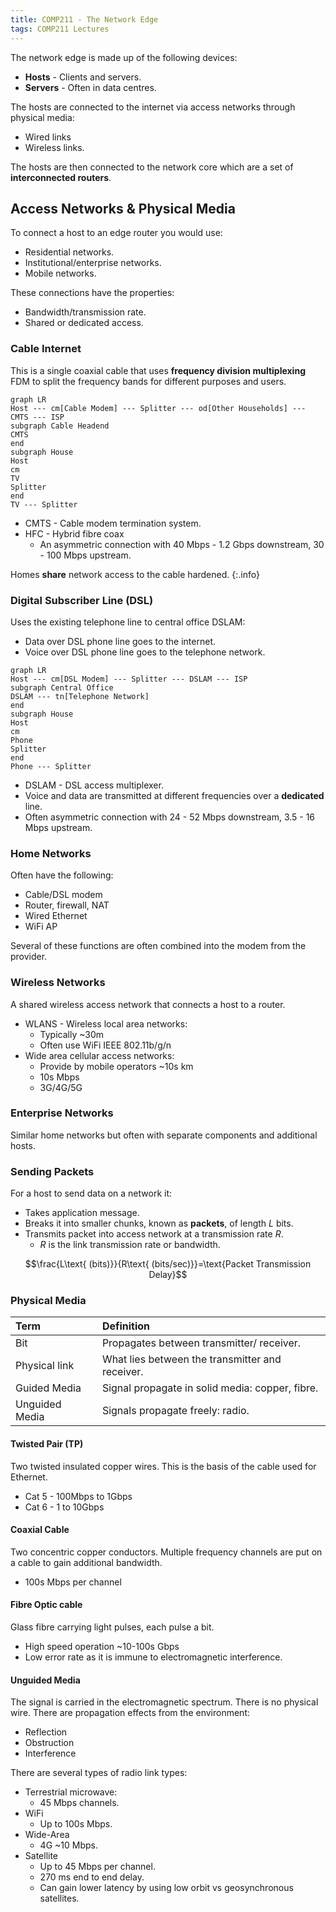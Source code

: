 ```yaml
---
title: COMP211 - The Network Edge
tags: COMP211 Lectures
---
```

The network edge is made up of the following devices:

* **Hosts** - Clients and servers.
* **Servers** - Often in data centres.

The hosts are connected to the internet via access networks through physical media:

* Wired links
* Wireless links.

The hosts are then connected to the network core which are a set of **interconnected routers**.

## Access Networks & Physical Media
To connect a host to an edge router you would use:

* Residential networks.
* Institutional/enterprise networks.
* Mobile networks.

These connections have the properties:

* Bandwidth/transmission rate.
* Shared or dedicated access.

### Cable Internet
This is a single coaxial cable that uses **frequency division multiplexing** FDM to split the frequency bands for different purposes and users.

```mermaid
graph LR
Host --- cm[Cable Modem] --- Splitter --- od[Other Households] --- CMTS --- ISP
subgraph Cable Headend
CMTS
end
subgraph House
Host
cm
TV
Splitter
end
TV --- Splitter
```

* CMTS - Cable modem termination system.
* HFC - Hybrid fibre coax
	* An asymmetric connection with 40 Mbps - 1.2 Gbps downstream, 30 - 100 Mbps upstream.

Homes **share** network access to the cable hardened.
{:.info}

### Digital Subscriber Line (DSL)
Uses the existing telephone line to central office DSLAM:

* Data over DSL phone line goes to the internet.
* Voice over DSL phone line goes to the telephone network.

```mermaid
graph LR
Host --- cm[DSL Modem] --- Splitter --- DSLAM --- ISP
subgraph Central Office
DSLAM --- tn[Telephone Network]
end
subgraph House
Host
cm
Phone
Splitter
end
Phone --- Splitter

```

* DSLAM - DSL access multiplexer.
* Voice and data are transmitted at different frequencies over a **dedicated** line.
* Often asymmetric connection with 24 - 52 Mbps downstream, 3.5 - 16 Mbps upstream.

### Home Networks
Often have the following:

* Cable/DSL modem
* Router, firewall, NAT
* Wired Ethernet
* WiFi AP

Several of these functions are often combined into the modem from the provider.

### Wireless Networks
A shared wireless access network that connects a host to a router.

* WLANS - Wireless local area networks:
	* Typically ~30m
	* Often use WiFi IEEE 802.11b/g/n
* Wide area cellular access networks:
	* Provide by mobile operators ~10s km
	* 10s Mbps
	* 3G/4G/5G

### Enterprise Networks
Similar home networks but often with separate components and additional hosts.

### Sending Packets
For a host to send data on a network it:

* Takes application message.
* Breaks it into smaller chunks, known as **packets**, of length $L$ bits.
* Transmits packet into access network at a transmission rate $R$.
	* $R$ is the link transmission rate or bandwidth.
	
$$\frac{L\text{ (bits)}}{R\text{ (bits/sec)}}=\text{Packet Transmission Delay}$$

### Physical Media

| Term | Definition |
| :-- | :-- |
| Bit | Propagates between transmitter/ receiver. |
| Physical link | What lies between the transmitter and receiver. |
| Guided Media | Signal propagate in solid media: copper, fibre. |
| Unguided Media | Signals propagate freely: radio. |

#### Twisted Pair (TP)
Two twisted insulated copper wires. This is the basis of the cable used for Ethernet.

* Cat 5 - 100Mbps to 1Gbps
* Cat 6 - 1 to 10Gbps

#### Coaxial Cable
Two concentric copper conductors. Multiple frequency channels are put on a cable to gain additional bandwidth.

* 100s Mbps per channel

#### Fibre Optic cable 
Glass fibre carrying light pulses, each pulse a bit.

* High speed operation ~10-100s Gbps
* Low error rate as it is immune to electromagnetic interference.

#### Unguided Media
The signal is carried in the electromagnetic spectrum. There is no physical wire. There are propagation effects from the environment:

* Reflection
* Obstruction
* Interference

There are several types of radio link types:

* Terrestrial microwave:
	* 45 Mbps channels.
* WiFi
	* Up to 100s Mbps.
* Wide-Area
	* 4G ~10 Mbps.
* Satellite
	* Up to 45 Mbps per channel.
	* 270 ms end to end delay.
	* Can gain lower latency by using low orbit vs geosynchronous satellites.